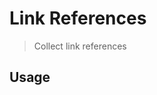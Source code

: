 # Link References

<? @include readme/badges.md ?>

> Collect link references

<? @include {=readme} introduction.md install.md ?>

## Usage

<? @source {javascript=s/\.\.\/index/mkref/gm} usage.js ?>

<? @exec mkapi index.js --title=API --level=2 ?>
<? @include {=readme} license.md links.md ?>

